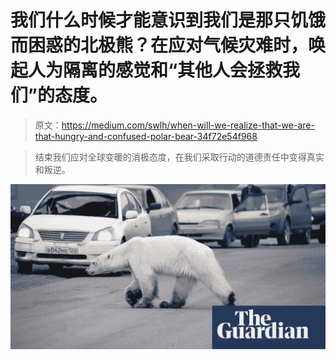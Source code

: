 # 我们什么时候才能意识到我们是那只饥饿而困惑的北极熊？在应对气候灾难时，唤起人为隔离的感觉和“其他人会拯救我们”的态度。

> 原文：<https://medium.com/swlh/when-will-we-realize-that-we-are-that-hungry-and-confused-polar-bear-34f72e54f968>

> 结束我们应对全球变暖的消极态度，在我们采取行动的道德责任中变得真实和叛逆。

![](img/ef0beddbd104d958be181937a3223004.png)